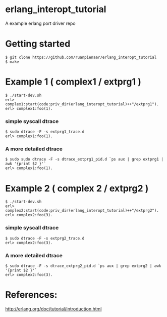 # erlang_interopt_tutorial
A example erlang port driver repo

# Getting started
```
$ git clone https://github.com/ruanpienaar/erlang_interopt_tutorial
$ make
```

# Example 1 ( complex1 / extprg1 )
```
$ ./start-dev.sh
erl> complex1:start(code:priv_dir(erlang_interopt_tutorial)++"/extprg1").
erl> complex1:foo(1).
```

### simple syscall dtrace
```
$ sudo dtrace -F -s extprg1_trace.d
erl> complex1:foo(1).
```

### A more detailed dtrace
```
$ sudo sudo dtrace -F -s dtrace_extprg1_pid.d `ps aux | grep extprg1 | awk '{print $2 }'`
erl> complex1:foo(1).
```


# Example 2 ( complex 2 / extprg2 )
```
$ ./start-dev.sh
erl> complex2:start(code:priv_dir(erlang_interopt_tutorial)++"/extprg2").
erl> complex2:foo(3).
```

### simple syscall dtrace
```
$ sudo dtrace -F -s extprg2_trace.d
erl> complex2:foo(3).
```

### A more detailed dtrace
```
$ sudo dtrace -F -s dtrace_extprg2_pid.d `ps aux | grep extprg2 | awk '{print $2 }'`
erl> complex2:foo(3).
```


# References:
http://erlang.org/doc/tutorial/introduction.html
